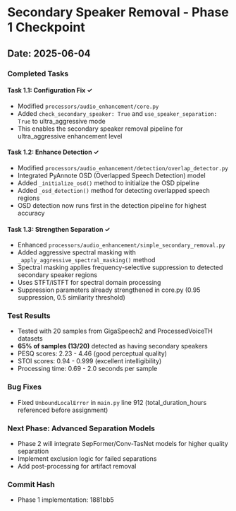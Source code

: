 # Secondary Speaker Removal - Phase 1 Checkpoint

## Date: 2025-06-04

### Completed Tasks

#### Task 1.1: Configuration Fix ✓
- Modified `processors/audio_enhancement/core.py`
- Added `check_secondary_speaker: True` and `use_speaker_separation: True` to ultra_aggressive mode
- This enables the secondary speaker removal pipeline for ultra_aggressive enhancement level

#### Task 1.2: Enhance Detection ✓
- Modified `processors/audio_enhancement/detection/overlap_detector.py`
- Integrated PyAnnote OSD (Overlapped Speech Detection) model
- Added `_initialize_osd()` method to initialize the OSD pipeline
- Added `_osd_detection()` method for detecting overlapped speech regions
- OSD detection now runs first in the detection pipeline for highest accuracy

#### Task 1.3: Strengthen Separation ✓
- Enhanced `processors/audio_enhancement/simple_secondary_removal.py`
- Added aggressive spectral masking with `_apply_aggressive_spectral_masking()` method
- Spectral masking applies frequency-selective suppression to detected secondary speaker regions
- Uses STFT/iSTFT for spectral domain processing
- Suppression parameters already strengthened in core.py (0.95 suppression, 0.5 similarity threshold)

### Test Results

- Tested with 20 samples from GigaSpeech2 and ProcessedVoiceTH datasets
- **65% of samples (13/20)** detected as having secondary speakers
- PESQ scores: 2.23 - 4.46 (good perceptual quality)
- STOI scores: 0.94 - 0.999 (excellent intelligibility)
- Processing time: 0.69 - 2.0 seconds per sample

### Bug Fixes
- Fixed `UnboundLocalError` in `main.py` line 912 (total_duration_hours referenced before assignment)

### Next Phase: Advanced Separation Models
- Phase 2 will integrate SepFormer/Conv-TasNet models for higher quality separation
- Implement exclusion logic for failed separations
- Add post-processing for artifact removal

### Commit Hash
- Phase 1 implementation: 1881bb5